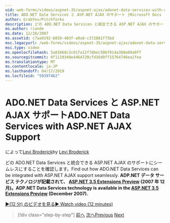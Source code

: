 ```yaml
---
uid: web-forms/videos/aspnet-35/aspnet-ajax/adonet-data-services-with-aspnet-ajax-support
title: ADO.NET Data Services と ASP.NET AJAX のサポート |Microsoft Docs
author: GrabYourPitchforks
description: どの ADO.NET Data Services と統合できる ASP.NET AJAX のサポートにシームレスにすることを確認します。 ADP.NET データ サービス テクノロジでは、ASP.NET 3.5 e. で使用できます.
ms.author: riande
ms.date: 12/20/2007
ms.assetid: c7aa9192-8859-403f-a9a8-c372081f75bd
msc.legacyurl: /web-forms/videos/aspnet-35/aspnet-ajax/adonet-data-services-with-aspnet-ajax-support
msc.type: video
ms.openlocfilehash: 5a81668c2c01fa12f7dbec506f914a388e09a9ff
ms.sourcegitcommit: 0f1119340e4464720cfd16d0ff15764746ea1fea
ms.translationtype: MT
ms.contentlocale: ja-JP
ms.lasthandoff: 04/17/2019
ms.locfileid: "59397462"
---
```

# <a name="adonet-data-services-with-aspnet-ajax-support"></a><span data-ttu-id="b9b76-104">ADO.NET Data Services と ASP.NET AJAX サポート</span><span class="sxs-lookup"><span data-stu-id="b9b76-104">ADO.NET Data Services with ASP.NET AJAX Support</span></span>

<span data-ttu-id="b9b76-105">によって[Levi Broderick](https://github.com/GrabYourPitchforks)</span><span class="sxs-lookup"><span data-stu-id="b9b76-105">by [Levi Broderick](https://github.com/GrabYourPitchforks)</span></span>

<span data-ttu-id="b9b76-106">どの ADO.NET Data Services と統合できる ASP.NET AJAX のサポートにシームレスにすることを確認します。</span><span class="sxs-lookup"><span data-stu-id="b9b76-106">Find out how ADO.NET Data Services can be integrated with ASP.NET AJAX support seamlessly.</span></span> <span data-ttu-id="b9b76-107">**ADP.NET データ サービス テクノロジが記載されて、 [ASP.NET 3.5 Extensions Preview](https://www.asp.net/downloads/35-sp1#find) (2007 年 12 月)。**</span><span class="sxs-lookup"><span data-stu-id="b9b76-107">**ADP.NET Data Services technology is available in the [ASP.NET 3.5 Extensions Preview](https://www.asp.net/downloads/35-sp1#find) (December 2007).**</span></span>

[<span data-ttu-id="b9b76-108">&#9654;(12 分) のビデオを見る</span><span class="sxs-lookup"><span data-stu-id="b9b76-108">&#9654; Watch video (12 minutes)</span></span>](https://channel9.msdn.com/Blogs/ASP-NET-Site-Videos/adonet-data-services-with-aspnet-ajax-support)

> [!div class="step-by-step"]
> <span data-ttu-id="b9b76-109">[前へ](aspnet-ajax-a-demonstration-of-aspnet-ajax.md)
> [次へ](introduction-to-aspnet-ajax-history.md)</span><span class="sxs-lookup"><span data-stu-id="b9b76-109">[Previous](aspnet-ajax-a-demonstration-of-aspnet-ajax.md)
[Next](introduction-to-aspnet-ajax-history.md)</span></span>
